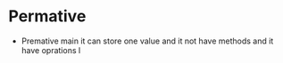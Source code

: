# Permative 

 - Premative main it can store one value and it not have methods and it have oprations l
 